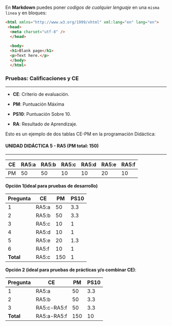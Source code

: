 En **Markdown** puedes poner *codigos de cualquier lenguaje* en una `misma linea` y en bloques:

```html
<html xmlns="http://www.w3.org/1999/xhtml" xml:lang="en" lang="en">
 <head>
  <meta charset="utf-8" />
  </head>
  
  <body>
  <h1>Blank page</h1>
  <p>Text here.</p>
  </body>
  </html>
  ```
### **Pruebas: Calificaciones y CE**
---
* **CE**: Criterio de evaluación.

* **PM**: Puntuación Máxima

* **PS10**: Puntuación Sobre 10.

* **RA**: Resultado de Aprendizaje.

Esto es un ejemplo de dos tablas CE-PM en la programación Didáctica:

#### UNIDAD DIDÁCTICA 5 - RA5 (PM total: 150)
---

| CE |**RA5:a**|**RA5:b**|**RA5:c**|**RA5:d**|**RA5:e**|**RA5:f**|
|----|---------|---------|---------|---------|---------|---------|
| PM |  50     |  50     |  10     |  10     |  20     |  10     |

**Opción 1(ideal para pruebas de desarrollo)**

| Pregunta | CE | PM | PS10 |
|----------|----|----|------|
| 1 | RA5:a | 50 | 3.3|
| 2 | RA5:b | 50 | 3.3 |
| 3 | RA5:c | 10 | 1 |
| 4 | RA5:d | 10 | 1 |
| 5 | RA5:e | 20 | 1.3 |
| 6 | RA5:f | 10 | 1 |
| **Total** | RA5:c | 150 | 1 |

**Opción 2 (ideal para pruebas de prácticas y/o combinar CE)**:

| Pregunta | CE | PM | PS10 |
|----------|----|----|------|
| 1 | RA5:a | 50 | 3.3|
| 2 | RA5:b | 50 | 3.3 |
| 3 | RA5:c-RA5:f | 50 | 3.3 |
| **Total** | RA5:a-RA5:f | 150 | 10 |

